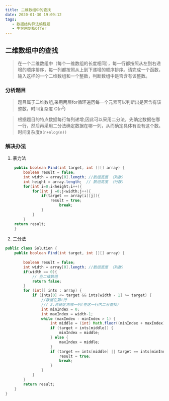 ```yaml
---
title: 二维数组中的查找
date: 2020-01-30 19:09:12
tags:  
   - 数据结构算法编程题
   - 牛客网剑指Offer
---
```


## 二维数组中的查找
> 在一个二维数组中（每个一维数组的长度相同），每一行都按照从左到右递增的顺序排序，每一列都按照从上到下递增的顺序排序。请完成一个函数，输入这样的一个二维数组和一个整数，判断数组中是否含有该整数。

### 分析题目
> 题目属于二维数组,采用两层for循环遍历每一个元素可以判断出是否含有该整数，时间复杂度 O($n^2$)


> 根据题目的特点数据每行每列递增;因此可以采用二分法，先确定数据在哪一行，然后再采用二分法确定数据在哪一列，从而确定具体有没有这个数。时间复杂度`O(n+nlog(n))`

### 解决办法

1. 暴力法
```Java
    public boolean Find(int target, int [][] array) {
        boolean result = false;
        int width = array[0].length; //数组宽度 （列数）
        int height = array.length;  // 数组高度 （行数）
        for(int i=0;i<height;i++){
            for(int j =0;j<width;j++){
                if(target == array[i][j]){
                    result = true;
                        break;
                }
            }
        }
    return result;
    }
```
2. 二分法

```Java
public class Solution {
    public boolean Find(int target, int [][] array) {
          
        boolean result = false;
        int width = array[0].length; //数组宽度 （列数）
        if(width == 0){
            // 空二维数组
            return false;
        }
        for (int[] ints : array) {
            if (ints[0] <= target && ints[width - 1] >= target) {
                //数据在第i行
                /// 2.再确定再哪一列(在这一行内二分查找)
                int minIndex = 0;
                int maxIndex = width-1;
                while (maxIndex - minIndex > 1) {
                    int middle = (int) Math.floor((minIndex + maxIndex) / 2.0);
                    if (target > ints[middle]) {
                        minIndex = middle;
                    } else {
                        maxIndex = middle;
                    }
                    if (target == ints[middle] || target == ints[minIndex]||target==ints[maxIndex]) {
                        result = true;
                        break;
                    }
                }
            }
        }
        return result;
    }
}
```
